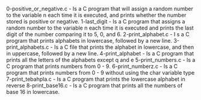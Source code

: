0-positive_or_negative.c - Is a C program that will assign a random number to the variable n each time it is executed, and prints whether the number stored is positive or negative.
1-last_digit - Is a C program that assigns a random number to the variable n each time it is executed and prints the last digit of the number comparing it to 5, 0, and 6.
2-print_alphabet.c - I
s a C program that prints alphabets in lowercase, followed by a new line.
3-print_alphabets.c - Is a C file that prints the alphabet in lowercase, and then in uppercase, followed by a new line.
4-print_alphabet - Is a C program that prints all the letters of the alphabets except q and e
5-print_numbers.c - Is a C program that prints numbers from 0 - 9.
6-print_numberz.c - Is a C program that prints numbers from 0 - 9 without using the char variable type
7-print_tebahpla.c - Is a C program that prints the lowercase alphabet in reverse
8-print_base16.c - Is a C program that prints all the numbers of base 16 in lowercase.
